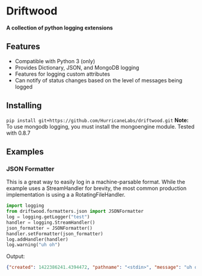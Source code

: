 # Driftwood #
**A collection of python logging extensions**

## Features ##
- Compatible with Python 3 (only)
- Provides Dictionary, JSON, and MongoDB logging
- Features for logging custom attributes
- Can notify of status changes based on the level of messages being logged

## Installing ##
`pip install git+https://github.com/HurricaneLabs/driftwood.git`
**Note:** To use mongodb logging, you must install the mongoengine module.  Tested with 0.8.7

## Examples ##

### JSON Formatter ###
This is a great way to easily log in a machine-parsable format.
While the example uses a StreamHandler for brevity, the most common
production implementation is using a a RotatingFileHandler.
```python
import logging
from driftwood.formatters.json import JSONFormatter
log = logging.getLogger("test")
handler = logging.StreamHandler()
json_formatter = JSONFormatter()
handler.setFormatter(json_formatter)
log.addHandler(handler)
log.warning("uh oh")
```
Output:
```json
{"created": 1422386241.4394472, "pathname": "<stdin>", "message": "uh oh", "threadName": "MainThread", "levelname": "WARNING", "process": 4384, "module": "<stdin>", "thread": 139785634490176, "levelno": 30, "msecs": 439.44716453552246, "filename": "<stdin>", "lineno": 1, "relativeCreated": 52455.650329589844, "funcName": "<module>", "name": "test"}
```
